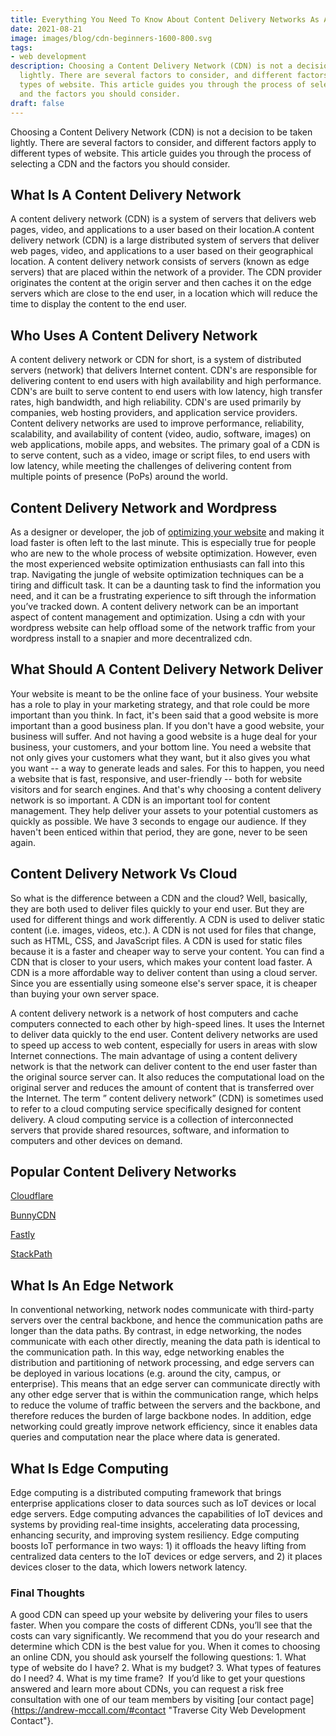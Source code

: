 ```yaml
---
title: Everything You Need To Know About Content Delivery Networks As A Beginner
date: 2021-08-21 
image: images/blog/cdn-beginners-1600-800.svg
tags:
- web development
description: Choosing a Content Delivery Network (CDN) is not a decision to be taken
  lightly. There are several factors to consider, and different factors apply to different
  types of website. This article guides you through the process of selecting a CDN
  and the factors you should consider.
draft: false
---
```


Choosing a Content Delivery Network (CDN) is not a decision to be taken lightly. There are several factors to consider, and different factors apply to different types of website. This article guides you through the process of selecting a CDN and the factors you should consider.

## What Is A Content Delivery Network

A content delivery network (CDN) is a system of servers that delivers web pages, video, and applications to a user based on their location.A content delivery network (CDN) is a large distributed system of servers that deliver web pages, video, and applications to a user based on their geographical location. A content delivery network consists of servers (known as edge servers) that are placed within the network of a provider. The CDN provider originates the content at the origin server and then caches it on the edge servers which are close to the end user, in a location which will reduce the time to display the content to the end user.

## Who Uses A Content Delivery Network

A content delivery network or CDN for short, is a system of distributed servers (network) that delivers Internet content. CDN's are responsible for delivering content to end users with high availability and high performance. CDN's are built to serve content to end users with low latency, high transfer rates, high bandwidth, and high reliability. CDN's are used primarily by companies, web hosting providers, and application service providers. Content delivery networks are used to improve performance, reliability, scalability, and availability of content (video, audio, software, images) on web applications, mobile apps, and websites. The primary goal of a CDN is to serve content, such as a video, image or script files, to end users with low latency, while meeting the challenges of delivering content from multiple points of presence (PoPs) around the world.

## Content Delivery Network and Wordpress

As a designer or developer, the job of [optimizing your website](https://www.andrew-mccall.com/blog/host-a-static-website-for-cheap-on-bunnycdn/ "Host a static website for cheap") and making it load faster is often left to the last minute. This is especially true for people who are new to the whole process of website optimization. However, even the most experienced website optimization enthusiasts can fall into this trap. Navigating the jungle of website optimization techniques can be a tiring and difficult task. It can be a daunting task to find the information you need, and it can be a frustrating experience to sift through the information you’ve tracked down. A content delivery network can be an important aspect of content management and optimization. Using a cdn with your wordpress website can help offload some of the network traffic from your wordpress install to a snapier and more decentralized cdn.

## What Should A Content Delivery Network Deliver

Your website is meant to be the online face of your business. Your website has a role to play in your marketing strategy, and that role could be more important than you think. In fact, it's been said that a good website is more important than a good business plan. If you don't have a good website, your business will suffer. And not having a good website is a huge deal for your business, your customers, and your bottom line. You need a website that not only gives your customers what they want, but it also gives you what you want -- a way to generate leads and sales. For this to happen, you need a website that is fast, responsive, and user-friendly -- both for website visitors and for search engines. And that's why choosing a content delivery network is so important. A CDN is an important tool for content management. They help deliver your assets to your potential customers as quickly as possible. We have 3 seconds to engage our audience. If they haven't been enticed within that period, they are gone, never to be seen again.

## Content Delivery Network Vs Cloud

So what is the difference between a CDN and the cloud? Well, basically, they are both used to deliver files quickly to your end user. But they are used for different things and work differently. A CDN is used to deliver static content (i.e. images, videos, etc.). A CDN is not used for files that change, such as HTML, CSS, and JavaScript files. A CDN is used for static files because it is a faster and cheaper way to serve your content. You can find a CDN that is closer to your users, which makes your content load faster. A CDN is a more affordable way to deliver content than using a cloud server. Since you are essentially using someone else's server space, it is cheaper than buying your own server space.

A content delivery network is a network of host computers and cache computers connected to each other by high-speed lines. It uses the Internet to deliver data quickly to the end user. Content delivery networks are used to speed up access to web content, especially for users in areas with slow Internet connections. The main advantage of using a content delivery network is that the network can deliver content to the end user faster than the original source server can. It also reduces the computational load on the original server and reduces the amount of content that is transferred over the Internet. The term ” content delivery network” (CDN) is sometimes used to refer to a cloud computing service specifically designed for content delivery. A cloud computing service is a collection of interconnected servers that provide shared resources, software, and information to computers and other devices on demand.

## Popular Content Delivery Networks

[Cloudflare](https://www.cloudflare.com/ "Cloudflare")

[BunnyCDN](https://bunny.net "BunnyCDN")

[Fastly](https://fastly.com "Fastly")

[StackPath](https://www.stackpath.com/"StackPath")

## What Is An Edge Network

In conventional networking, network nodes communicate with third-party servers over the central backbone, and hence the communication paths are longer than the data paths. By contrast, in edge networking, the nodes communicate with each other directly, meaning the data path is identical to the communication path. In this way, edge networking enables the distribution and partitioning of network processing, and edge servers can be deployed in various locations (e.g. around the city, campus, or enterprise). This means that an edge server can communicate directly with any other edge server that is within the communication range, which helps to reduce the volume of traffic between the servers and the backbone, and therefore reduces the burden of large backbone nodes. In addition, edge networking could greatly improve network efficiency, since it enables data queries and computation near the place where data is generated.

## What Is Edge Computing

Edge computing is a distributed computing framework that brings enterprise applications closer to data sources such as IoT devices or local edge servers. Edge computing advances the capabilities of IoT devices and systems by providing real-time insights, accelerating data processing, enhancing security, and improving system resiliency. Edge computing boosts IoT performance in two ways: 1) it offloads the heavy lifting from centralized data centers to the IoT devices or edge servers, and 2) it places devices closer to the data, which lowers network latency.

### Final Thoughts
A good CDN can speed up your website by delivering your files to users faster. When you compare the costs of different CDNs, you’ll see that the costs can vary significantly. We recommend that you do your research and determine which CDN is the best value for you. When it comes to choosing an online CDN, you should ask yourself the following questions: 1. What type of website do I have? 2. What is my budget? 3. What types of features do I need? 4. What is my time frame?  If you’d like to get your questions answered and learn more about CDNs, you can request a risk free consultation with one of our team members by visiting [our contact page]{https://andrew-mccall.com/#contact "Traverse City Web Development Contact"}.